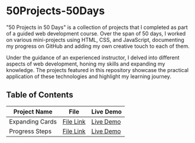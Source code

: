# 50Projects-50Days

"50 Projects in 50 Days" is a collection of projects that I completed as part of a guided web development course. Over the span of 50 days, I worked on various mini-projects using HTML, CSS, and JavaScript, documenting my progress on GitHub and adding my own creative touch to each of them.

Under the guidance of an experienced instructor, I delved into different aspects of web development, honing my skills and expanding my knowledge. The projects featured in this repository showcase the practical application of these technologies and highlight my learning journey.


## Table of Contents

| Project Name | File | Live Demo |
| ------------ | ---- | --------- |
| Expanding Cards | [File Link](https://github.com/Lucaraso/50Projects-50Days/tree/main/Expanding-Cards) | [Live Demo](https://lucaraso.github.io/50Projects-50Days/Expanding-Cards/)|
| Progress Steps | [File Link](https://github.com/Lucaraso/50Projects-50Days/tree/main/Progress-Steps) | [Live Demo](https://lucaraso.github.io/50Projects-50Days/Progress-Steps/)|


